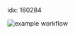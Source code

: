 idx: 160284


![example workflow](https://github.com/<Julia-Wonderland>/<grain-bank-mvn>/actions/workflows/<file>/badge.svg)
